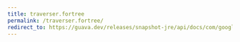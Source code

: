 ```yaml
---
title: traverser.fortree
permalink: /traverser.fortree/
redirect_to: https://guava.dev/releases/snapshot-jre/api/docs/com/google/common/graph/Traverser.html#forTree-com.google.common.graph.SuccessorsFunction-
---
```

